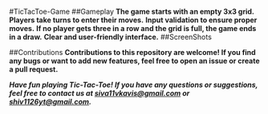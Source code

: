 #TicTacToe-Game
##Gameplay
**The game starts with an empty 3x3 grid.**
**Players take turns to enter their moves.**
**Input validation to ensure proper moves.**
**If no player gets three in a row and the grid is full, the game ends in a draw.**
**Clear and user-friendly interface.**
##ScreenShots

##Contributions
**Contributions to this repository are welcome! If you find any bugs or want to add new features, feel free to open an issue or create a pull request.**

***Have fun playing Tic-Tac-Toe! If you have any questions or suggestions, feel free to contact us at siva11vkavis@gmail.com or shiv1126yt@gmail.com.***

